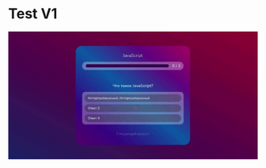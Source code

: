 # Test V1

  <div align="center">
     <img src="https://github.com/Yariz-IT/Test-First-Version/blob/main/test.gif"/>
  </div>  
